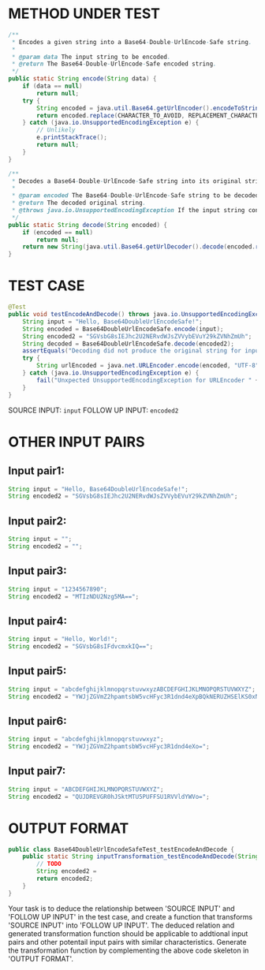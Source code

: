 # METHOD UNDER TEST
```java
/**
 * Encodes a given string into a Base64-Double-UrlEncode-Safe string.
 *
 * @param data The input string to be encoded.
 * @return The Base64-Double-UrlEncode-Safe encoded string.
 */
public static String encode(String data) {
    if (data == null)
        return null;
    try {
        String encoded = java.util.Base64.getUrlEncoder().encodeToString(data.getBytes("UTF-8"));
        return encoded.replace(CHARACTER_TO_AVOID, REPLACEMENT_CHARACTER);
    } catch (java.io.UnsupportedEncodingException e) {
        // Unlikely
        e.printStackTrace();
        return null;
    }
}

/**
 * Decodes a Base64-Double-UrlEncode-Safe string into its original string representation.
 *
 * @param encoded The Base64-Double-UrlEncode-Safe string to be decoded.
 * @return The decoded original string.
 * @throws java.io.UnsupportedEncodingException If the input string contains invalid characters.
 */
public static String decode(String encoded) {
    if (encoded == null)
        return null;
    return new String(java.util.Base64.getUrlDecoder().decode(encoded.replace(REPLACEMENT_CHARACTER, CHARACTER_TO_AVOID)));
}

```


# TEST CASE
```java
@Test
public void testEncodeAndDecode() throws java.io.UnsupportedEncodingException {
    String input = "Hello, Base64DoubleUrlEncodeSafe!";
    String encoded = Base64DoubleUrlEncodeSafe.encode(input);
    String encoded2 = "SGVsbG8sIEJhc2U2NERvdWJsZVVybEVuY29kZVNhZmUh";
    String decoded = Base64DoubleUrlEncodeSafe.decode(encoded2);
    assertEquals("Decoding did not produce the original string for input: " + input, input, decoded);
    try {
        String urlEncoded = java.net.URLEncoder.encode(encoded, "UTF-8");
    } catch (java.io.UnsupportedEncodingException e) {
        fail("Unxpected UnsupportedEncodingException for URLEncoder " + encoded);
    }
}

```
SOURCE INPUT: `input`
FOLLOW UP INPUT: `encoded2`


# OTHER INPUT PAIRS 
## Input pair1:
```java
String input = "Hello, Base64DoubleUrlEncodeSafe!";
String encoded2 = "SGVsbG8sIEJhc2U2NERvdWJsZVVybEVuY29kZVNhZmUh";
```

## Input pair2:
```java
String input = "";
String encoded2 = "";
```

## Input pair3:
```java
String input = "1234567890";
String encoded2 = "MTIzNDU2Nzg5MA==";
```

## Input pair4:
```java
String input = "Hello, World!";
String encoded2 = "SGVsbG8sIFdvcmxkIQ==";
```

## Input pair5:
```java
String input = "abcdefghijklmnopqrstuvwxyzABCDEFGHIJKLMNOPQRSTUVWXYZ";
String encoded2 = "YWJjZGVmZ2hpamtsbW5vcHFyc3R1dnd4eXpBQkNERUZHSElKS0xNTk9QUVJTVFVWV1hZWg==";
```

## Input pair6:
```java
String input = "abcdefghijklmnopqrstuvwxyz";
String encoded2 = "YWJjZGVmZ2hpamtsbW5vcHFyc3R1dnd4eXo=";
```

## Input pair7:
```java
String input = "ABCDEFGHIJKLMNOPQRSTUVWXYZ";
String encoded2 = "QUJDREVGR0hJSktMTU5PUFFSU1RVVldYWVo=";
```



# OUTPUT FORMAT
```java
public class Base64DoubleUrlEncodeSafeTest_testEncodeAndDecode {
    public static String inputTransformation_testEncodeAndDecode(String input) throws java.io.UnsupportedEncodingException  {
        // TODO
        String encoded2 = 
		return encoded2;
    }
}
```
Your task is to deduce the relationship between 'SOURCE INPUT' and 'FOLLOW UP INPUT' in the test case, and create a function that transforms 'SOURCE INPUT' into 'FOLLOW UP INPUT'.
The deduced relation and generated transformation function should be applicable to addtional input pairs and other potentail input pairs with similar characteristics.
Generate the transformation function by complementing the above code skeleton in 'OUTPUT FORMAT'.